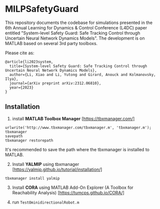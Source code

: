 # MILPSafetyGuard

This repository documents the codebase for simulations presented in the 6th Annual Learning for Dynamics & Control Conference (L4DC) paper entitled "System-level Safety Guard: Safe Tracking Control through Uncertain Neural Network Dynamics Models". The development is on MATLAB based on several 3rd party toolboxs.
 
Please cite as:
```
@article{li2023system,
  title={System-level Safety Guard: Safe Tracking Control through Uncertain Neural Network Dynamics Models},
  author={Li, Xiao and Li, Yutong and Girard, Anouck and Kolmanovsky, Ilya},
  journal={arXiv preprint arXiv:2312.06810},
  year={2023}
}
```

## Installation
1. install **MATLAB Toolbox Manager** [https://tbxmanager.com/]

```
urlwrite('http://www.tbxmanager.com/tbxmanager.m', 'tbxmanager.m');
tbxmanager
savepath
tbxmanager restorepath
```
   It's recommended to save the path where the tbxmanager is installed to MATLAB.

2. Install **YALMIP** using tbxmanager [https://yalmip.github.io/tutorial/installation/]

```tbxmanager install yalmip```

3. Install **CORA** using MATLAB Add-On Explorer (A Toolbox for Reachability Analysis) [https://tumcps.github.io/CORA/]

4. run ```TestOminidirectionalRobot.m```
